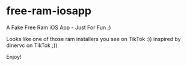 # free-ram-iosapp
A Fake Free Ram iOS App - Just For Fun ;)

Looks like one of those ram installers you see on TikTok :))
inspired by dinervc on TikTok ;))

Enjoy!
